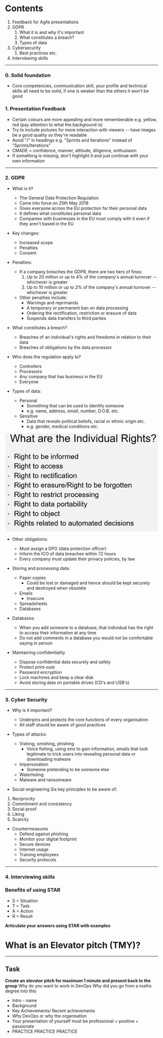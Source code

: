 # Contents
1. Feedback for Agile presentations 
2. GDPR
    1. What it is and why it's important
    2. What constitutes a breach?
    3. Types of data
3. Cybersecurity
    1. Best practices etc.
4. Interviewing skills
----

### 0. Solid foundation
* Core competencies, communication skill, your profile and technical skills all need to be solid, if one is weaker than the others it won't be good

### 1. Presentation Feedback
* Certain colours are more appealing and more rememberable e.g. yellow, red (pay attention to what the background is)
* Try to include pictures for more interaction with viewers -- have images be a good quality so they're readable
* Avoid "/" in headings e.g. "Sprints and Iterations" instead of "Sprints/Iterations"
* CMADE = confidence, manner, attitude, diligence, enthusiasm
* If something is missing, don't highlight it and just continue with your own information

-----

### 2. GDPR
* What is it?
    * The General Data Protection Regulation
    * Came into force on 25th May 2018
    * Gives everyone across the EU protection for their personal data
    * It defines what constitutes personal data
    * Companies with businesses in the EU must comply with it even if they aren't based in the EU

* Key changes:
    * Increased scope
    * Penalties
    * Consent

* Penalties:
    * If a company breaches the GDPR, there are two tiers of fines:
        1. Up to 20 million or up to 4% of the company's annual turnover -- whichever is greater
        2. Up to 10 million or up to 2% of the company's annual turnover -- whichever is greater
    * Other penalties include:
        * Warnings and reprimands
        * A temporary or permanent ban on data processing
        * Ordering the rectification, restriction or erasure of data
        * Suspends data transfers to third parties


* What constitutes a breach?
    * Breaches of an individual's rights and freedoms in relation to their data
    * Breaches of obligations by the data processor

*  Who does the regulation apply to?
    * Controllers
    * Processors
    * Any company that has business in the EU
    * Everyone

* Types of data:
    * Personal
        * Something that can be used to identify someone
        * e.g. name, address, email, number, D.O.B. etc.
    * Sensitive
        * Data that reveals political beliefs, racial or ethnic origin etc.
        * e.g. gender, medical conditions etc.

![GDPR Rights](images/rights.png)    

* Other obligations:
    * Must assign a DPO (data protection officer)
    * Inform the ICO of data breaches within 72 hours
    * Every company must update their privacy policies, by law

* Storing and processing data:
    * Paper copies
        * Could be lost or damaged and hence should be kept securely and destroyed when obsolete
    * Emails
        * Insecure
    * Spreadsheets
    * Databases

* Databases:
    * When you add someone to a database, that individual has the right to access their information at any time
    * Do not add comments in a database you would not be comfortable saying in person

* Maintaining confidentiality
    * Dispose confidential data securely and safely
    * Protect print-outs
    * Password encryption
    * Lock machines and keep a clear disk
    * Avoid storing data on portable drives (CD's and USB's)

----
### 3. Cyber Security
* Why is it important?
    * Underpins and protects the core functions of every organisation
    * All staff should be aware of good practices

* Types of attacks:
    * Vishing, smishing, phishing
        * Voice fishing, using sms to gain information, emails that look legitimate to trick users into revealing personal data or downloading malware
    * Impersonation
        * Someone pretending to be someone else
    * Waterholing
    * Malware and ransomware

* Social engineering
Six key principles to be aware of:
1. Reciprocity
2. Commitment and consistency
3. Social proof
4. Liking
5. Scarcity

* Countermeasures
    * Defend against phishing
    * Monitor your digital footprint
    - Secure devices 
    - Internet usage
    - Training employees
    - Security protocols

---

### 4. Interviewing skills

### Benefits of using STAR

- S = Situation
- T = Task
- A = Action
- R = Result

**Articulate your answers using STAR with examples**

# What is an Elevator pitch (TMY)?

---
Task
---
**Create an elevator pitch for maximum 1 minute and present back to the group**
Why do you want to work in DevOps
Why did you go from a maths degree into this

- Intro - name
- Background
- Key Achievements/ Recent achievements
- Why DevOps or why the organisation
- Your presentation of yourself must be professional + positive + passionate
- PRACTICE PRACTICE PRACTICE


